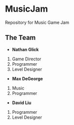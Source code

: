 # MusicJam
Repository for Music Game Jam

## The Team
* __Nathan Glick__
1. Game Director
2. Programmer
3. Level Designer
* __Max DeGeorge__
1. Music
2. Programmer
* __David Liu__
1. Programmer
2. Level Designer
